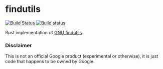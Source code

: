 # findutils

[![Build Status](https://travis-ci.org/google/findutils.svg?branch=master)](https://travis-ci.org/google/findutils)
[![Build status](https://ci.appveyor.com/api/projects/status/ynsfw6dohm5npykd/branch/master?svg=true)](https://ci.appveyor.com/project/antiagainst/findutils/branch/master)

Rust implementation of [GNU findutils](https://www.gnu.org/software/findutils/).

### Disclaimer

This is not an official Google product (experimental or otherwise), it is just
code that happens to be owned by Google.
